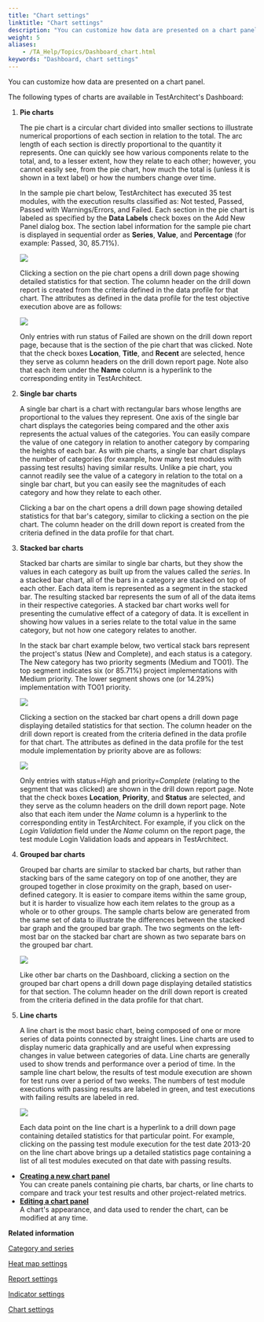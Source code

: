 ```yaml
--- 
title: "Chart settings"
linktitle: "Chart settings"
description: "You can customize how data are presented on a chart panel."
weight: 5
aliases: 
    - /TA_Help/Topics/Dashboard_chart.html
keywords: "Dashboard, chart settings"
---
```


You can customize how data are presented on a chart panel.

The following types of charts are available in TestArchitect's Dashboard:

1.  **Pie charts**

    The pie chart is a circular chart divided into smaller sections to illustrate numerical proportions of each section in relation to the total. The arc length of each section is directly proportional to the quantity it represents. One can quickly see how various components relate to the total, and, to a lesser extent, how they relate to each other; however, you cannot easily see, from the pie chart, how much the total is \(unless it is shown in a text label\) or how the numbers change over time.

    In the sample pie chart below, TestArchitect has executed 35 test modules, with the execution results classified as: Not tested, Passed, Passed with Warnings/Errors, and Failed. Each section in the pie chart is labeled as specified by the **Data Labels** check boxes on the Add New Panel dialog box. The section label information for the sample pie chart is displayed in sequential order as **Series**, **Value**, and **Percentage** \(for example: Passed, 30, 85.71%\).

    ![](/images/TA_Help/Images/Dashboard_pie_chart.png)

    Clicking a section on the pie chart opens a drill down page showing detailed statistics for that section. The column header on the drill down report is created from the criteria defined in the data profile for that chart. The attributes as defined in the data profile for the test objective execution above are as follows:

    ![](/images/TA_Help/Images/Dashboard_pie_chart_TO_profile_attributes.png)

    Only entries with run status of Failed are shown on the drill down report page, because that is the section of the pie chart that was clicked. Note that the check boxes **Location**, **Title**, and **Recent** are selected, hence they serve as column headers on the drill down report page. Note also that each item under the **Name** column is a hyperlink to the corresponding entity in TestArchitect.

2.  **Single bar charts**

    A single bar chart is a chart with rectangular bars whose lengths are proportional to the values they represent. One axis of the single bar chart displays the categories being compared and the other axis represents the actual values of the categories. You can easily compare the value of one category in relation to another category by comparing the heights of each bar. As with pie charts, a single bar chart displays the number of categories \(for example, how many test modules with passing test results\) having similar results. Unlike a pie chart, you cannot readily see the value of a category in relation to the total on a single bar chart, but you can easily see the magnitudes of each category and how they relate to each other.

    Clicking a bar on the chart opens a drill down page showing detailed statistics for that bar's category, similar to clicking a section on the pie chart. The column header on the drill down report is created from the criteria defined in the data profile for that chart.

3.  **Stacked bar charts**

    Stacked bar charts are similar to single bar charts, but they show the values in each category as built up from the values called the *series*. In a stacked bar chart, all of the bars in a category are stacked on top of each other. Each data item is represented as a segment in the stacked bar. The resulting stacked bar represents the sum of all of the data items in their respective categories. A stacked bar chart works well for presenting the cumulative effect of a category of data. It is excellent in showing how values in a series relate to the total value in the same category, but not how one category relates to another.

    In the stack bar chart example below, two vertical stack bars represent the project's status \(New and Complete\), and each status is a category. The New category has two priority segments \(Medium and TO01\). The top segment indicates six \(or 85.71%\) project implementations with Medium priority. The lower segment shows one \(or 14.29%\) implementation with TO01 priority.

    ![](/images/TA_Help/Images/Dashboard_stack_chart.png)

    Clicking a section on the stacked bar chart opens a drill down page displaying detailed statistics for that section. The column header on the drill down report is created from the criteria defined in the data profile for that chart. The attributes as defined in the data profile for the test module implementation by priority above are as follows:

    ![](/images/TA_Help/Images/Dashboard_stack_chart_TO_profile_attributes.png)

    Only entries with status=*High* and priority=*Complete* \(relating to the segment that was clicked\) are shown in the drill down report page. Note that the check boxes **Location**, **Priority**, and **Status** are selected, and they serve as the column headers on the drill down report page. Note also that each item under the *Name* column is a hyperlink to the corresponding entity in TestArchitect. For example, if you click on the *Login Validation* field under the *Name* column on the report page, the test module Login Validation loads and appears in TestArchitect.

4.  **Grouped bar charts**

    Grouped bar charts are similar to stacked bar charts, but rather than stacking bars of the same category on top of one another, they are grouped together in close proximity on the graph, based on user-defined category. It is easier to compare items within the same group, but it is harder to visualize how each item relates to the group as a whole or to other groups. The sample charts below are generated from the same set of data to illustrate the differences between the stacked bar graph and the grouped bar graph. The two segments on the left-most bar on the stacked bar chart are shown as two separate bars on the grouped bar chart.

    ![](/images/TA_Help/Images/Dashboard_stack_and_group_chart.png)

    Like other bar charts on the Dashboard, clicking a section on the grouped bar chart opens a drill down page displaying detailed statistics for that section. The column header on the drill down report is created from the criteria defined in the data profile for that chart.

5.  **Line charts**

    A line chart is the most basic chart, being composed of one or more series of data points connected by straight lines. Line charts are used to display numeric data graphically and are useful when expressing changes in value between categories of data. Line charts are generally used to show trends and performance over a period of time. In the sample line chart below, the results of test module execution are shown for test runs over a period of two weeks. The numbers of test module executions with passing results are labeled in green, and test executions with failing results are labeled in red.

    ![](/images/TA_Help/Images/Dashboard_line_chart.png)

    Each data point on the line chart is a hyperlink to a drill down page containing detailed statistics for that particular point. For example, clicking on the passing test module execution for the test date 2013-20 on the line chart above brings up a detailed statistics page containing a list of all test modules executed on that date with passing results.


-   **[Creating a new chart panel](/TA_Help/Topics/Dashboard_create_new_chart_panel.html)**  
You can create panels containing pie charts, bar charts, or line charts to compare and track your test results and other project-related metrics.
-   **[Editing a chart panel](/TA_Help/Topics/Dashboard_edit_chart_panel.html)**  
A chart's appearance, and data used to render the chart, can be modified at any time.




**Related information**  


[Category and series](/TA_Help/Topics/Dashboard_category_series.html)

[Heat map settings](/TA_Help/Topics/Dashboard_heatmap.html)

[Report settings](/TA_Help/Topics/Dashboard_report.html)

[Indicator settings](/TA_Help/Topics/Dashboard_indicator.html)

[Chart settings](/TA_Help/Topics/Dashboard_chart.html)

